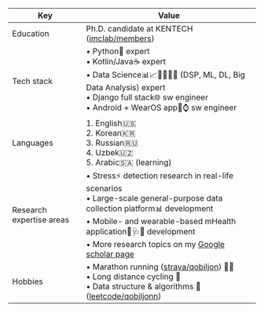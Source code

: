 | Key | Value |
| --- | --- |
| Education | Ph.D. candidate at KENTECH ([imclab/members](https://imc.kentech.ac.kr/composition/)) |
| Tech stack | • Python🐍 expert <br> • Kotlin/Java☕ expert <br> • Data Science📊📈👨🏻‍💻✨ (DSP, ML, DL, Big Data Analysis) expert <br> • Django full stack🌐 sw engineer <br> • Android + WearOS app📱⌚ sw engineer |
| Languages | 1. English🇺🇸 <br> 2. Korean🇰🇷 <br> 3. Russian🇷🇺 <br> 4. Uzbek🇺🇿 <br> 5. Arabic🇸🇦 (learning) |
| Research expertise areas | • Stress⚡ detection research in real-life scenarios <br> • Large-scale general-purpose data collection platform📊 development <br> • Mobile- and wearable-based mHealth application📱🩺💊 development <br> • More research topics on my [Google scholar page](https://scholar.google.com/citations?user=CQp5uugAAAAJ&hl=en&oi=ao) |
| Hobbies | • Marathon running ([strava/qobiljon](https://www.strava.com/athletes/qobiljon)) 🏃‍♂️ <br> • Long distance cycling 🚴 <br> • Data structure & algorithms 📐 ([leetcode/qobiljonn](https://leetcode.com/qobiljonn/)) |
